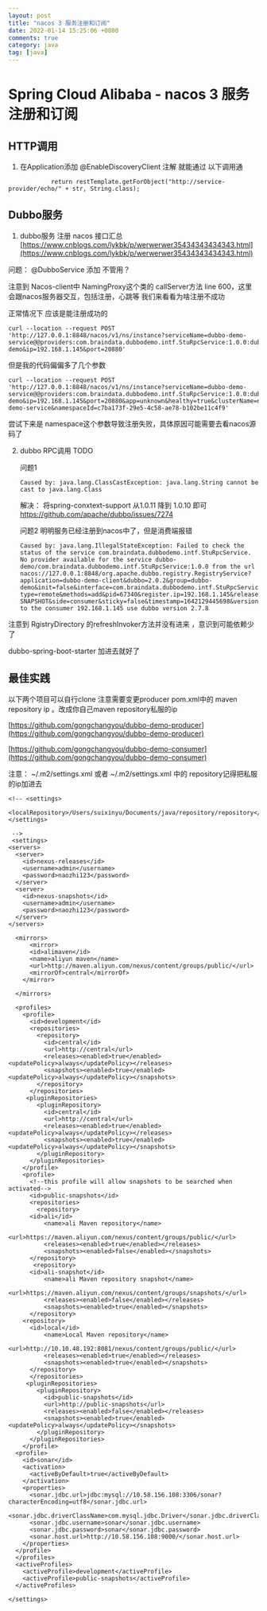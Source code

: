 ```yaml
---
layout: post
title: "nacos 3 服务注册和订阅"
date: 2022-01-14 15:25:06 +0800
comments: true
category: java
tag: [java]
---
```




#  Spring Cloud Alibaba - nacos 3 服务注册和订阅


## HTTP调用

1. 在Application添加 @EnableDiscoveryClient 注解 就能通过 以下调用通

```
            return restTemplate.getForObject("http://service-provider/echo/" + str, String.class);

```



## Dubbo服务  
1. dubbo服务 注册  nacos 接口汇总 [https://www.cnblogs.com/lykbk/p/werwerwer35434343434343.html](https://www.cnblogs.com/lykbk/p/werwerwer35434343434343.html)

问题： @DubboService 添加 不管用？

注意到 Nacos-client中 NamingProxy这个类的 callServer方法 line 600，这里会跟nacos服务器交互，包括注册，心跳等
我们来看看为啥注册不成功

正常情况下 应该是能注册成功的

```
curl --location --request POST 'http://127.0.0.1:8848/nacos/v1/ns/instance?serviceName=dubbo-demo-service@@providers:com.braindata.dubbodemo.intf.StuRpcService:1.0.0:dubbo-demo&ip=192.168.1.145&port=20880'
```

但是我的代码偏偏多了几个参数
```
curl --location --request POST 'http://127.0.0.1:8848/nacos/v1/ns/instance?serviceName=dubbo-demo-service@@providers:com.braindata.dubbodemo.intf.StuRpcService:1.0.0:dubbo-demo&ip=192.168.1.145&port=20880&app=unknown&healthy=true&clusterName=null&enable=true&ephemeral=true&groupName=dubbo-demo-service&namespaceId=c7ba173f-29e5-4c58-ae78-b102be11c4f9'
```
尝试下来是 namespace这个参数导致注册失败，具体原因可能需要去看nacos源码了



2. dubbo RPC调用 TODO

   问题1 
	```
	Caused by: java.lang.ClassCastException: java.lang.String cannot be cast to java.lang.Class

	```
   解决： 将spring-conxtext-support 从1.0.11 降到 1.0.10 即可
   https://github.com/apache/dubbo/issues/7274


	问题2 明明服务已经注册到nacos中了，但是消费端报错
	
	```
	Caused by: java.lang.IllegalStateException: Failed to check the status of the service com.braindata.dubbodemo.intf.StuRpcService. No provider available for the service dubbo-demo/com.braindata.dubbodemo.intf.StuRpcService:1.0.0 from the url nacos://127.0.0.1:8848/org.apache.dubbo.registry.RegistryService?application=dubbo-demo-client&dubbo=2.0.2&group=dubbo-demo&init=false&interface=com.braindata.dubbodemo.intf.StuRpcService&metadata-type=remote&methods=add&pid=67340&register.ip=192.168.1.145&release=2.7.8&revision=0.0.1-SNAPSHOT&side=consumer&sticky=false&timestamp=1642129445698&version=1.0.0 to the consumer 192.168.1.145 use dubbo version 2.7.8
	
	```

注意到 RgistryDirectory 的refreshInvoker方法并没有进来 ，意识到可能依赖少了

dubbo-spring-boot-starter  加进去就好了


## 最佳实践
以下两个项目可以自行clone 注意需要变更producer pom.xml中的 maven repository ip 。改成你自己maven repository私服的ip

[https://github.com/gongchangyou/dubbo-demo-producer](https://github.com/gongchangyou/dubbo-demo-producer)

[https://github.com/gongchangyou/dubbo-demo-consumer](https://github.com/gongchangyou/dubbo-demo-consumer)


注意： ~/.m2/settings.xml 或者 ~/.m2/settings.xml 中的 repository记得把私服的ip加进去

```
<!-- <settings>
  <localRepository>/Users/suixinyu/Documents/java/repository/repository</localRepository>
</settings>

 -->
 <settings>
<servers>
  <server>
    <id>nexus-releases</id>
    <username>admin</username>
    <password>naozhi123</password>
  </server>
  <server>
    <id>nexus-snapshots</id>
    <username>admin</username>
    <password>naozhi123</password>
  </server>  
</servers>

  <mirrors>
      <mirror>
      <id>alimaven</id>
      <name>aliyun maven</name>
      <url>http://maven.aliyun.com/nexus/content/groups/public/</url>
      <mirrorOf>central</mirrorOf>        
    </mirror>
  
  </mirrors>
  
  <profiles>
    <profile>
      <id>development</id>
      <repositories>
        <repository>
          <id>central</id>
          <url>http://central</url>
          <releases><enabled>true</enabled><updatePolicy>always</updatePolicy></releases>
          <snapshots><enabled>true</enabled><updatePolicy>always</updatePolicy></snapshots>
        </repository>
      </repositories>
     <pluginRepositories>
        <pluginRepository>
          <id>central</id>
          <url>http://central</url>
          <releases><enabled>true</enabled><updatePolicy>always</updatePolicy></releases>
          <snapshots><enabled>true</enabled><updatePolicy>always</updatePolicy></snapshots>
        </pluginRepository>
      </pluginRepositories>
    </profile>
    <profile>
      <!--this profile will allow snapshots to be searched when activated-->
      <id>public-snapshots</id>
      <repositories>
        <repository>
      <id>ali</id>
          <name>ali Maven repository</name>
          <url>https://maven.aliyun.com/nexus/content/groups/public/</url>
          <releases><enabled>true</enabled></releases>
          <snapshots><enabled>false</enabled></snapshots>
      </repository>  
       <repository>
      <id>ali-snapshot</id>
          <name>ali Maven repository snapshot</name>
          <url>https://maven.aliyun.com/nexus/content/groups/snapshots/</url>
          <releases><enabled>false</enabled></releases>
          <snapshots><enabled>true</enabled></snapshots>
      </repository> 
    <repository>
      <id>local</id>
          <name>Local Maven repository</name>
          <url>http://10.10.48.192:8081/nexus/content/groups/public/</url>
          <releases><enabled>true</enabled></releases>
          <snapshots><enabled>true</enabled></snapshots>
      </repository>  
      </repositories>
     <pluginRepositories>
        <pluginRepository>
          <id>public-snapshots</id>
          <url>http://public-snapshots</url>
          <releases><enabled>false</enabled></releases>
          <snapshots><enabled>true</enabled><updatePolicy>always</updatePolicy></snapshots>
        </pluginRepository>
      </pluginRepositories>
    </profile>
  <profile>
    <id>sonar</id>
    <activation>
      <activeByDefault>true</activeByDefault>
    </activation>
    <properties>
      <sonar.jdbc.url>jdbc:mysql://10.58.156.108:3306/sonar?characterEncoding=utf8</sonar.jdbc.url>
      <sonar.jdbc.driverClassName>com.mysql.jdbc.Driver</sonar.jdbc.driverClassName>
      <sonar.jdbc.username>sonar</sonar.jdbc.username>
      <sonar.jdbc.password>sonar</sonar.jdbc.password>
      <sonar.host.url>http://10.58.156.108:9000/</sonar.host.url>
    </properties>
  </profile>
  </profiles>
  <activeProfiles>
    <activeProfile>development</activeProfile>
    <activeProfile>public-snapshots</activeProfile>
  </activeProfiles>

</settings>

```

